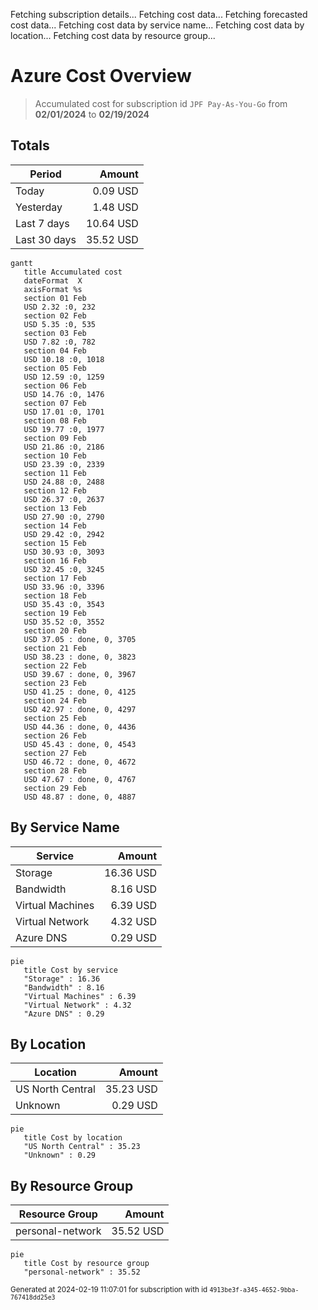 Fetching subscription details...
Fetching cost data...
Fetching forecasted cost data...
Fetching cost data by service name...
Fetching cost data by location...
Fetching cost data by resource group...
# Azure Cost Overview

> Accumulated cost for subscription id `JPF Pay-As-You-Go` from **02/01/2024** to **02/19/2024**

## Totals

|Period|Amount|
|---|---:|
|Today|0.09 USD|
|Yesterday|1.48 USD|
|Last 7 days|10.64 USD|
|Last 30 days|35.52 USD|

```mermaid
gantt
   title Accumulated cost
   dateFormat  X
   axisFormat %s
   section 01 Feb
   USD 2.32 :0, 232
   section 02 Feb
   USD 5.35 :0, 535
   section 03 Feb
   USD 7.82 :0, 782
   section 04 Feb
   USD 10.18 :0, 1018
   section 05 Feb
   USD 12.59 :0, 1259
   section 06 Feb
   USD 14.76 :0, 1476
   section 07 Feb
   USD 17.01 :0, 1701
   section 08 Feb
   USD 19.77 :0, 1977
   section 09 Feb
   USD 21.86 :0, 2186
   section 10 Feb
   USD 23.39 :0, 2339
   section 11 Feb
   USD 24.88 :0, 2488
   section 12 Feb
   USD 26.37 :0, 2637
   section 13 Feb
   USD 27.90 :0, 2790
   section 14 Feb
   USD 29.42 :0, 2942
   section 15 Feb
   USD 30.93 :0, 3093
   section 16 Feb
   USD 32.45 :0, 3245
   section 17 Feb
   USD 33.96 :0, 3396
   section 18 Feb
   USD 35.43 :0, 3543
   section 19 Feb
   USD 35.52 :0, 3552
   section 20 Feb
   USD 37.05 : done, 0, 3705
   section 21 Feb
   USD 38.23 : done, 0, 3823
   section 22 Feb
   USD 39.67 : done, 0, 3967
   section 23 Feb
   USD 41.25 : done, 0, 4125
   section 24 Feb
   USD 42.97 : done, 0, 4297
   section 25 Feb
   USD 44.36 : done, 0, 4436
   section 26 Feb
   USD 45.43 : done, 0, 4543
   section 27 Feb
   USD 46.72 : done, 0, 4672
   section 28 Feb
   USD 47.67 : done, 0, 4767
   section 29 Feb
   USD 48.87 : done, 0, 4887
```

## By Service Name

|Service|Amount|
|---|---:|
|Storage|16.36 USD|
|Bandwidth|8.16 USD|
|Virtual Machines|6.39 USD|
|Virtual Network|4.32 USD|
|Azure DNS|0.29 USD|

```mermaid
pie
   title Cost by service
   "Storage" : 16.36
   "Bandwidth" : 8.16
   "Virtual Machines" : 6.39
   "Virtual Network" : 4.32
   "Azure DNS" : 0.29
```

## By Location

|Location|Amount|
|---|---:|
|US North Central|35.23 USD|
|Unknown|0.29 USD|

```mermaid
pie
   title Cost by location
   "US North Central" : 35.23
   "Unknown" : 0.29
```

## By Resource Group

|Resource Group|Amount|
|---|---:|
|personal-network|35.52 USD|

```mermaid
pie
   title Cost by resource group
   "personal-network" : 35.52
```

<sup>Generated at 2024-02-19 11:07:01 for subscription with id `4913be3f-a345-4652-9bba-767418dd25e3`</sup>
